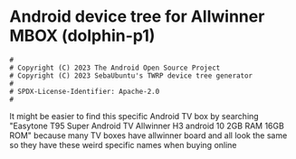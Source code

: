 # Android device tree for Allwinner MBOX (dolphin-p1)

```
#
# Copyright (C) 2023 The Android Open Source Project
# Copyright (C) 2023 SebaUbuntu's TWRP device tree generator
#
# SPDX-License-Identifier: Apache-2.0
#
```
It might be easier to find this specific Android TV box by searching "Easytone T95 Super Android TV Allwinner H3 android 10 2GB RAM 16GB ROM" because many TV boxes have allwinner board and all look the same so they have these weird specific names when buying online
